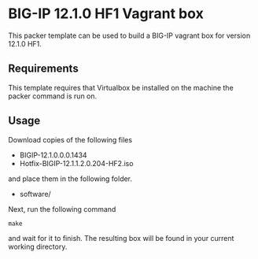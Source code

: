 # BIG-IP 12.1.0 HF1 Vagrant box

This packer template can be used to build a BIG-IP vagrant box for version
12.1.0 HF1.

## Requirements

This template requires that Virtualbox be installed on the machine
the packer command is run on.

## Usage

Download copies of the following files

  * BIGIP-12.1.0.0.0.1434
  * Hotfix-BIGIP-12.1.1.2.0.204-HF2.iso

and place them in the following folder.

  * software/

Next, run the following command

    make

and wait for it to finish. The resulting box will be found in your
current working directory.

